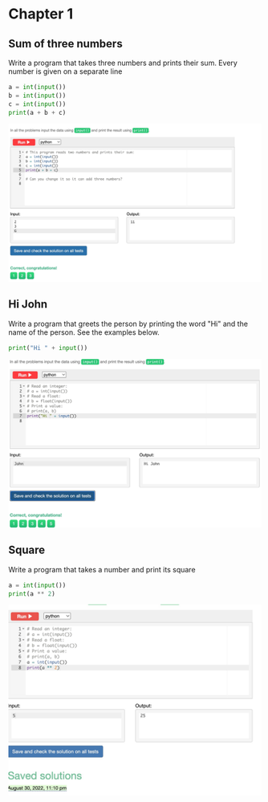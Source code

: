 
# Chapter 1

## Sum of three numbers
Write a program that takes three numbers and prints their sum. Every number is given on a separate line

```.py
a = int(input())
b = int(input())
c = int(input())
print(a + b + c)
```


![](chp1_snakify_task1.jpg)


## Hi John
Write a program that greets the person by printing the word "Hi" and the name of the person. See the examples below.

```.py
print("Hi " + input())
```


![](chp1_snakify_task2.jpg)


## Square
Write a program that takes a number and print its square


```.py
a = int(input())
print(a ** 2)
```


![](chp1_snakify_task3.jpg)

